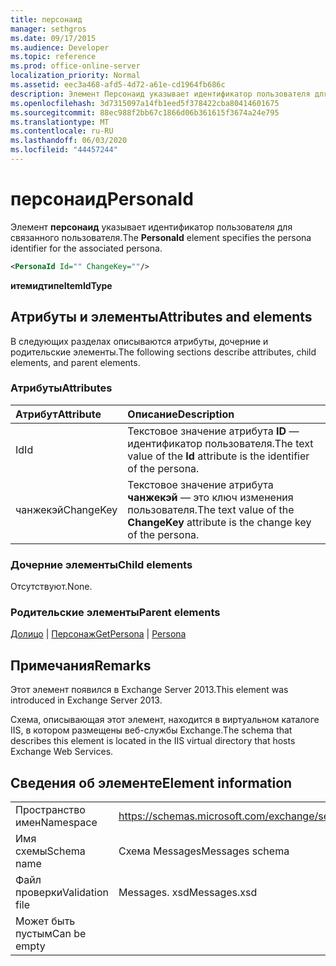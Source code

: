```yaml
---
title: персонаид
manager: sethgros
ms.date: 09/17/2015
ms.audience: Developer
ms.topic: reference
ms.prod: office-online-server
localization_priority: Normal
ms.assetid: eec3a468-afd5-4d72-a61e-cd1964fb686c
description: Элемент Персонаид указывает идентификатор пользователя для связанного пользователя.
ms.openlocfilehash: 3d7315097a14fb1eed5f378422cba80414601675
ms.sourcegitcommit: 88ec988f2bb67c1866d06b361615f3674a24e795
ms.translationtype: MT
ms.contentlocale: ru-RU
ms.lasthandoff: 06/03/2020
ms.locfileid: "44457244"
---
```

# <a name="personaid"></a><span data-ttu-id="4d555-103">персонаид</span><span class="sxs-lookup"><span data-stu-id="4d555-103">PersonaId</span></span>

<span data-ttu-id="4d555-104">Элемент **персонаид** указывает идентификатор пользователя для связанного пользователя.</span><span class="sxs-lookup"><span data-stu-id="4d555-104">The **PersonaId** element specifies the persona identifier for the associated persona.</span></span> 
  
```XML
<PersonaId Id="" ChangeKey=""/>
```

 <span data-ttu-id="4d555-105">**итемидтипе**</span><span class="sxs-lookup"><span data-stu-id="4d555-105">**ItemIdType**</span></span>
## <a name="attributes-and-elements"></a><span data-ttu-id="4d555-106">Атрибуты и элементы</span><span class="sxs-lookup"><span data-stu-id="4d555-106">Attributes and elements</span></span>

<span data-ttu-id="4d555-107">В следующих разделах описываются атрибуты, дочерние и родительские элементы.</span><span class="sxs-lookup"><span data-stu-id="4d555-107">The following sections describe attributes, child elements, and parent elements.</span></span>
  
### <a name="attributes"></a><span data-ttu-id="4d555-108">Атрибуты</span><span class="sxs-lookup"><span data-stu-id="4d555-108">Attributes</span></span>

|<span data-ttu-id="4d555-109">**Атрибут**</span><span class="sxs-lookup"><span data-stu-id="4d555-109">**Attribute**</span></span>|<span data-ttu-id="4d555-110">**Описание**</span><span class="sxs-lookup"><span data-stu-id="4d555-110">**Description**</span></span>|
|:-----|:-----|
|<span data-ttu-id="4d555-111">Id</span><span class="sxs-lookup"><span data-stu-id="4d555-111">Id</span></span>  <br/> |<span data-ttu-id="4d555-112">Текстовое значение атрибута **ID** — идентификатор пользователя.</span><span class="sxs-lookup"><span data-stu-id="4d555-112">The text value of the **Id** attribute is the identifier of the persona.</span></span>  <br/> |
|<span data-ttu-id="4d555-113">чанжекэй</span><span class="sxs-lookup"><span data-stu-id="4d555-113">ChangeKey</span></span>  <br/> |<span data-ttu-id="4d555-114">Текстовое значение атрибута **чанжекэй** — это ключ изменения пользователя.</span><span class="sxs-lookup"><span data-stu-id="4d555-114">The text value of the **ChangeKey** attribute is the change key of the persona.</span></span>  <br/> |
   
### <a name="child-elements"></a><span data-ttu-id="4d555-115">Дочерние элементы</span><span class="sxs-lookup"><span data-stu-id="4d555-115">Child elements</span></span>

<span data-ttu-id="4d555-116">Отсутствуют.</span><span class="sxs-lookup"><span data-stu-id="4d555-116">None.</span></span>
  
### <a name="parent-elements"></a><span data-ttu-id="4d555-117">Родительские элементы</span><span class="sxs-lookup"><span data-stu-id="4d555-117">Parent elements</span></span>

<span data-ttu-id="4d555-118">[Долицо](getpersona.md)  |  [Персонаж](persona.md)</span><span class="sxs-lookup"><span data-stu-id="4d555-118">[GetPersona](getpersona.md) | [Persona](persona.md)</span></span>
  
## <a name="remarks"></a><span data-ttu-id="4d555-119">Примечания</span><span class="sxs-lookup"><span data-stu-id="4d555-119">Remarks</span></span>

<span data-ttu-id="4d555-120">Этот элемент появился в Exchange Server 2013.</span><span class="sxs-lookup"><span data-stu-id="4d555-120">This element was introduced in Exchange Server 2013.</span></span>
  
<span data-ttu-id="4d555-121">Схема, описывающая этот элемент, находится в виртуальном каталоге IIS, в котором размещены веб-службы Exchange.</span><span class="sxs-lookup"><span data-stu-id="4d555-121">The schema that describes this element is located in the IIS virtual directory that hosts Exchange Web Services.</span></span>
  
## <a name="element-information"></a><span data-ttu-id="4d555-122">Сведения об элементе</span><span class="sxs-lookup"><span data-stu-id="4d555-122">Element information</span></span>

|||
|:-----|:-----|
|<span data-ttu-id="4d555-123">Пространство имен</span><span class="sxs-lookup"><span data-stu-id="4d555-123">Namespace</span></span>  <br/> |https://schemas.microsoft.com/exchange/services/2006/messages  <br/> |
|<span data-ttu-id="4d555-124">Имя схемы</span><span class="sxs-lookup"><span data-stu-id="4d555-124">Schema name</span></span>  <br/> |<span data-ttu-id="4d555-125">Схема Messages</span><span class="sxs-lookup"><span data-stu-id="4d555-125">Messages schema</span></span>  <br/> |
|<span data-ttu-id="4d555-126">Файл проверки</span><span class="sxs-lookup"><span data-stu-id="4d555-126">Validation file</span></span>  <br/> |<span data-ttu-id="4d555-127">Messages. xsd</span><span class="sxs-lookup"><span data-stu-id="4d555-127">Messages.xsd</span></span>  <br/> |
|<span data-ttu-id="4d555-128">Может быть пустым</span><span class="sxs-lookup"><span data-stu-id="4d555-128">Can be empty</span></span>  <br/> ||
   

